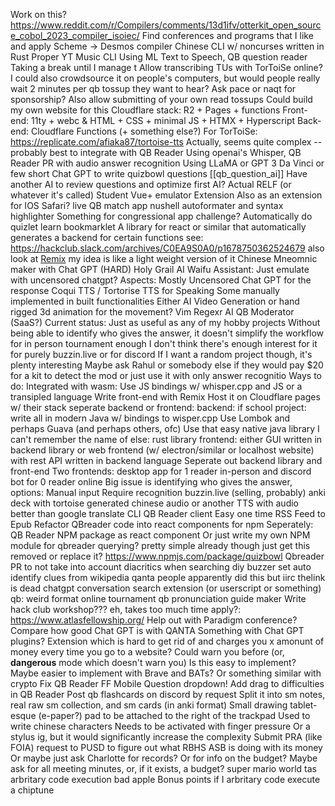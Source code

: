 Work on this? https://www.reddit.com/r/Compilers/comments/13d1ifv/otterkit_open_source_cobol_2023_compiler_isoiec/
Find conferences and programs that I like and apply
Scheme -> Desmos compiler
Chinese CLI w/ noncurses written in Rust
Proper YT Music CLI
Using ML Text to Speech, QB question reader
	Taking a break until I manage t
	Allow transcribing TUs with TorToiSe online?
		I could also crowdsource it on people's computers, but would people really wait 2 minutes per qb tossup they want to hear?
		Ask pace or naqt for sponsorship?
	Also allow submitting of your own read tossups
	Could build my own website for this
		Cloudflare stack:
			R2 + Pages + functions
		Front-end: 11ty + webc & HTML + CSS + minimal JS + HTMX + Hyperscript
		Back-end: Cloudflare Functions (+ something else?)
		For TorToiSe: https://replicate.com/afiaka87/tortoise-tts
	Actually, seems quite complex -- probably best to integrate with QB Reader
Using openai's Whisper, QB Reader PR with audio answer recognition
Using LLaMA or GPT 3 Da Vinci or few short Chat GPT to write quizbowl questions [[qb_question_ai]]
	Have another AI to review questions and optimize first AI?
		Actual RELF (or whatever it's called)
Student Vue+ emulator Extension
	Also as an extension for IOS Safari?
live QB match app
nushell autoformater and syntax highlighter
Something for congressional app challenge?
Automatically do quizlet learn bookmarklet
A library for react or similar that automatically generates a backend for certain functions
	see: https://hackclub.slack.com/archives/C0EA9S0A0/p1678750362524679
	also look at [Remix](https://remix.run)
		my idea is like a light weight version of it
Chinese Mneomnic maker with Chat GPT
(HARD) Holy Grail AI Waifu Assistant:
	Just emulate with uncensored chatgpt?
	Aspects:
		Mostly Uncensored Chat GPT for the response
		Coqui TTS / Tortorise TTS for Speaking
		Some manually implemented in built functionalities
		Either AI Video Generation or hand rigged 3d animation for the movement?
Vim Regexr
AI QB Moderator (SaaS?)
	Current status: Just as useful as any of my hobby projects
		Without being able to identify who gives the answer, it doesn't simplify the workflow for in person tournament enough
		I don't think there's enough interest for it for purely buzzin.live or for discord
		If I want a random project though, it's plenty interesting
		Maybe ask Rahul or somebody else if they would pay $20 for a kit to detect the mod or just use it with only answer recognitio
	Ways to do:
		Integrated with wasm:
			Use JS bindings w/ whisper.cpp and JS or a transipled language
			Write front-end with Remix
			Host it on Cloudflare pages w/ their stack
		seperate backend or frontend:
			backend:
				if school project: write all in modern Java w/ bindings to wisper.cpp
					Use Lombok and perhaps Guava (and perhaps others, ofc)
					Use that easy native java library I can't remember the name of
				else:
					rust library
			frontend:
				either GUI written in backend library or web frontend (w/ electron/similar or localhost website) with rest API written in backend language
	Seperate out backend library and front-end
	Two frontends: desktop app for 1 reader in-person and discord bot for 0 reader online
	Big issue is identifying who gives the answer, options:
		Manual input
		Require recognition
		buzzin.live
(selling, probably) anki deck with tortoise generated chinese audio
	or another TTS with audio better than google translate
CLI QB Reader client
Easy one time RSS Feed to Epub
Refactor QBreader code into react components for npm
	Seperately: QB Reader NPM package as react component
	Or just write my own
NPM module for qbreader querying?
	pretty simple already though
	just get this removed or replace it? https://www.npmjs.com/package/quizbowl
Qbreader PR to not take into account diacritics when searching
diy buzzer set
auto identify clues from wikipedia
	qanta people apparently did this but iirc thelink is dead
chatgpt conversation search extension (or userscript or something)
qb: weird format online tournament
qb pronunciation guide maker
Write hack club workshop???
	eh,  takes too much time
apply?: https://www.atlasfellowship.org/
Help out with Paradigm conference?
Compare how good Chat GPT is with QANTA
Something with Chat GPT plugins?
Extension which is hard to get rid of and charges you x amonunt of money every time you go to a website?
	Could warn you before (or, **dangerous** mode which doesn't warn you)
	Is this easy to implement?
			Maybe easier to implement with Brave and BATs?
				Or something similar with crypto
Fix QB Reader FF Mobile Question dropdown!
Add drag to difficulties in QB Reader
Post qb flashcards on discord by request
	Split it into sm notes, real raw sm collection, and sm cards (in anki format)
Small drawing tablet-esque (e-paper?) pad to be attached to the right of the trackpad
	Used to write chinese characters
	Needs to be activated with finger pressure
		Or a stylus ig, but it would significantly increase the complexity
Submit PRA (like FOIA) request to PUSD to figure out what RBHS ASB is doing with its money
	Or maybe just ask Charlotte for records?
		Or for info on the budget?
	Maybe ask for all meeting minutes, or, if it exists, a budget?
super mario world tas arbritary code execution bad apple
	Bonus points if I arbritary code execute a chiptune